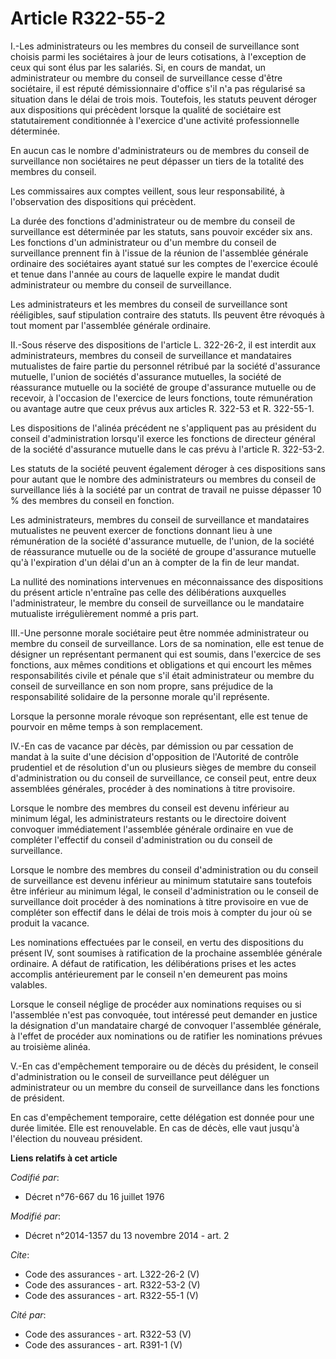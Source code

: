 # Article R322-55-2

I.-Les administrateurs ou les membres du conseil de surveillance sont choisis parmi les sociétaires à jour de leurs
cotisations, à l'exception de ceux qui sont élus par les salariés. Si, en cours de mandat, un administrateur ou membre du
conseil de surveillance cesse d'être sociétaire, il est réputé démissionnaire d'office s'il n'a pas régularisé sa situation
dans le délai de trois mois. Toutefois, les statuts peuvent déroger aux dispositions qui précèdent lorsque la qualité de
sociétaire est statutairement conditionnée à l'exercice d'une activité professionnelle déterminée. 

En aucun cas le nombre d'administrateurs ou de membres du conseil de surveillance non sociétaires ne peut dépasser un tiers
de la totalité des membres du conseil. 

Les commissaires aux comptes veillent, sous leur responsabilité, à l'observation des dispositions qui précèdent. 

La durée des fonctions d'administrateur ou de membre du conseil de surveillance est déterminée par les statuts, sans pouvoir
excéder six ans. Les fonctions d'un administrateur ou d'un membre du conseil de surveillance prennent fin à l'issue de la
réunion de l'assemblée générale ordinaire des sociétaires ayant statué sur les comptes de l'exercice écoulé et tenue dans
l'année au cours de laquelle expire le mandat dudit administrateur ou membre du conseil de surveillance. 

Les administrateurs et les membres du conseil de surveillance sont rééligibles, sauf stipulation contraire des statuts. Ils
peuvent être révoqués à tout moment par l'assemblée générale ordinaire. 

II.-Sous réserve des dispositions de l'article L. 322-26-2, il est interdit aux administrateurs, membres du conseil de
surveillance et mandataires mutualistes de faire partie du personnel rétribué par la société d'assurance mutuelle, l'union de
sociétés d'assurance mutuelles, la société de réassurance mutuelle ou la société de groupe d'assurance mutuelle ou de
recevoir, à l'occasion de l'exercice de leurs fonctions, toute rémunération ou avantage autre que ceux prévus aux articles R.
322-53 et R. 322-55-1. 

Les dispositions de l'alinéa précédent ne s'appliquent pas au président du conseil d'administration lorsqu'il exerce les
fonctions de directeur général de la société d'assurance mutuelle dans le cas prévu à l'article R. 322-53-2. 

Les statuts de la société peuvent également déroger à ces dispositions sans pour autant que le nombre des administrateurs ou
membres du conseil de surveillance liés à la société par un contrat de travail ne puisse dépasser 10 % des membres du conseil
en fonction. 

Les administrateurs, membres du conseil de surveillance et mandataires mutualistes ne peuvent exercer de fonctions donnant
lieu à une rémunération de la société d'assurance mutuelle, de l'union, de la société de réassurance mutuelle ou de la
société de groupe d'assurance mutuelle qu'à l'expiration d'un délai d'un an à compter de la fin de leur mandat. 

La nullité des nominations intervenues en méconnaissance des dispositions du présent article n'entraîne pas celle des
délibérations auxquelles l'administrateur, le membre du conseil de surveillance ou le mandataire mutualiste irrégulièrement
nommé a pris part. 

III.-Une personne morale sociétaire peut être nommée administrateur ou membre du conseil de surveillance. Lors de sa
nomination, elle est tenue de désigner un représentant permanent qui est soumis, dans l'exercice de ses fonctions, aux mêmes
conditions et obligations et qui encourt les mêmes responsabilités civile et pénale que s'il était administrateur ou membre
du conseil de surveillance en son nom propre, sans préjudice de la responsabilité solidaire de la personne morale qu'il
représente. 

Lorsque la personne morale révoque son représentant, elle est tenue de pourvoir en même temps à son remplacement. 

IV.-En cas de vacance par décès, par démission ou par cessation de mandat à la suite d'une décision d'opposition de
l'Autorité de contrôle prudentiel et de résolution d'un ou plusieurs sièges de membre du conseil d'administration ou du
conseil de surveillance, ce conseil peut, entre deux assemblées générales, procéder à des nominations à titre provisoire. 

Lorsque le nombre des membres du conseil est devenu inférieur au minimum légal, les administrateurs restants ou le directoire
doivent convoquer immédiatement l'assemblée générale ordinaire en vue de compléter l'effectif du conseil d'administration ou
du conseil de surveillance. 

Lorsque le nombre des membres du conseil d'administration ou du conseil de surveillance est devenu inférieur au minimum
statutaire sans toutefois être inférieur au minimum légal, le conseil d'administration ou le conseil de surveillance doit
procéder à des nominations à titre provisoire en vue de compléter son effectif dans le délai de trois mois à compter du jour
où se produit la vacance. 

Les nominations effectuées par le conseil, en vertu des dispositions du présent IV, sont soumises à ratification de la
prochaine assemblée générale ordinaire. A défaut de ratification, les délibérations prises et les actes accomplis
antérieurement par le conseil n'en demeurent pas moins valables. 

Lorsque le conseil néglige de procéder aux nominations requises ou si l'assemblée n'est pas convoquée, tout intéressé peut
demander en justice la désignation d'un mandataire chargé de convoquer l'assemblée générale, à l'effet de procéder aux
nominations ou de ratifier les nominations prévues au troisième alinéa. 

V.-En cas d'empêchement temporaire ou de décès du président, le conseil d'administration ou le conseil de surveillance peut
déléguer un administrateur ou un membre du conseil de surveillance dans les fonctions de président. 

En cas d'empêchement temporaire, cette délégation est donnée pour une durée limitée. Elle est renouvelable. En cas de décès,
elle vaut jusqu'à l'élection du nouveau président.

**Liens relatifs à cet article**

_Codifié par_:

  - Décret n°76-667 du 16 juillet 1976

_Modifié par_:

  - Décret n°2014-1357 du 13 novembre 2014 - art. 2

_Cite_:

  - Code des assurances - art. L322-26-2 (V)
  - Code des assurances - art. R322-53-2 (V)
  - Code des assurances - art. R322-55-1 (V)

_Cité par_:

  - Code des assurances - art. R322-53 (V)
  - Code des assurances - art. R391-1 (V)
